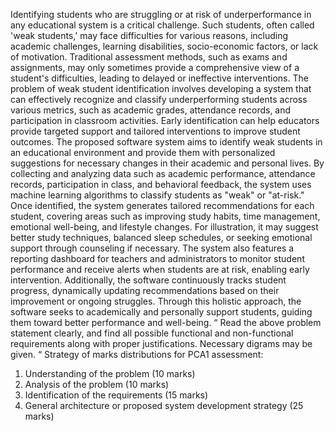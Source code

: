 Identifying students who are struggling or at risk of underperformance in any educational
system is a critical challenge. Such students, often called 'weak students,' may face difficulties
for various reasons, including academic challenges, learning disabilities, socio-economic
factors, or lack of motivation. Traditional assessment methods, such as exams and
assignments, may only sometimes provide a comprehensive view of a student's difficulties,
leading to delayed or ineffective interventions. The problem of weak student identification
involves developing a system that can effectively recognize and classify underperforming
students across various metrics, such as academic grades, attendance records, and
participation in classroom activities. Early identification can help educators provide targeted
support and tailored interventions to improve student outcomes.
The proposed software system aims to identify weak students in an educational
environment and provide them with personalized suggestions for necessary changes in their
academic and personal lives. By collecting and analyzing data such as academic performance,
attendance records, participation in class, and behavioral feedback, the system uses machine
learning algorithms to classify students as "weak" or "at-risk." Once identified, the system
generates tailored recommendations for each student, covering areas such as improving study
habits, time management, emotional well-being, and lifestyle changes. For illustration, it may
suggest better study techniques, balanced sleep schedules, or seeking emotional support
through counseling if necessary. The system also features a reporting dashboard for teachers
and administrators to monitor student performance and receive alerts when students are at
risk, enabling early intervention. Additionally, the software continuously tracks student
progress, dynamically updating recommendations based on their improvement or ongoing
struggles. Through this holistic approach, the software seeks to academically and personally
support students, guiding them toward better performance and well-being.
“ Read the above problem statement clearly, and find all possible functional and
non-functional requirements along with proper justifications. Necessary
digrams may be given. “
Strategy of marks distributions for PCA1 assessment: 
1. Understanding of the problem (10 marks)
2. Analysis of the problem (10 marks)
3. Identification of the requirements (15 marks)
4. General architecture or proposed system development strategy (25 marks)
